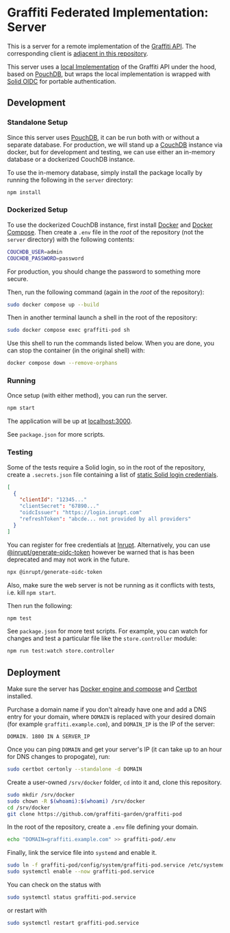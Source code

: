 # Graffiti Federated Implementation: Server

This is a server for a remote implementation of the [Graffiti API](https://api.graffiti.garden/classes/Graffiti.html).
The corresponding client is [adjacent in this repository](../client).

This server uses a [local Implementation](https://github.com/graffiti-garden/implementation-local)
of the Graffiti API under the hood, based on [PouchDB](https://pouchdb.com/),
but wraps the local implementation is wrapped with [Solid OIDC](https://solid.github.io/solid-oidc/) for portable authentication.

## Development

### Standalone Setup

Since this server uses [PouchDB](https://pouchdb.com/), it can be run both with or without a separate database.
For production, we will stand up a [CouchDB](https://couchdb.apache.org/) instance via docker,
but for development and testing, we can use either an in-memory database or a dockerized CouchDB instance.

To use the in-memory database, simply install the package locally by running the following in the
`server` directory:

```bash
npm install
```

### Dockerized Setup

To use the dockerized CouchDB instance, first install [Docker](https://docs.docker.com/engine/install/#server) and [Docker Compose](https://docs.docker.com/compose/install/).
Then create a `.env` file in the *root* of the repository (not the `server` directory)
with the following contents:

```bash
COUCHDB_USER=admin
COUCHDB_PASSWORD=password
```

For production, you should change the password to something more secure.

Then, run the following command (again in the *root* of the repository):

```bash
sudo docker compose up --build
```

Then in another terminal launch a shell in the root of the repository:

```bash
sudo docker compose exec graffiti-pod sh
```

Use this shell to run the commands listed below. When you are done, you can stop the container (in the original shell) with:

```bash
docker compose down --remove-orphans
```

### Running

Once setup (with either method), you can run the server.

```bash
npm start
```

The application will be up at [localhost:3000](http://localhost:3000).

See `package.json` for more scripts.

### Testing

Some of the tests require a Solid login, so in the root of the repository,
create a `.secrets.json` file containing a list of [static Solid login credentials](https://docs.inrupt.com/developer-tools/javascript/client-libraries/tutorial/authenticate-nodejs-script/#authenticate-with-statically-registered-client-credentials).

```json
[
  {
    "clientId": "12345..."
    "clientSecret": "67890..."
    "oidcIssuer": "https://login.inrupt.com"
    "refreshToken": "abcde... not provided by all providers"
  }
]
```

You can register for free credentials at [Inrupt](https://login.inrupt.com/registration.html).
Alternatively, you can use [@inrupt/generate-oidc-token](https://github.com/inrupt/generate-oidc-token)
however be warned that is has been deprecated and may not work in the future.

```bash
npx @inrupt/generate-oidc-token
```

Also, make sure the web server is not be running as it conflicts with tests, i.e. kill `npm start`.

Then run the following:

```bash
npm test
```

See `package.json` for more test scripts.
For example, you can watch for changes and test a particular file like the `store.controller` module:

```bash
npm run test:watch store.controller
```

## Deployment

Make sure the server has [Docker engine and compose](https://docs.docker.com/engine/install/#server) and [Certbot](https://certbot.eff.org/instructions) installed.

Purchase a domain name if you don't already have one and add a DNS entry for your domain, where `DOMAIN` is replaced with your desired domain (for example `graffiti.example.com`), and `DOMAIN_IP` is the IP of the server:

```
DOMAIN. 1800 IN A SERVER_IP
```

Once you can ping `DOMAIN` and get your server's IP (it can take up to an hour for DNS changes to propogate), run:

```bash
sudo certbot certonly --standalone -d DOMAIN
```

Create a user-owned `/srv/docker` folder, `cd` into it and, clone this repository.

```bash
sudo mkdir /srv/docker
sudo chown -R $(whoami):$(whoami) /srv/docker
cd /srv/docker
git clone https://github.com/graffiti-garden/graffiti-pod
```

In the root of the repository, create a `.env` file defining your domain.

```bash
echo "DOMAIN=graffiti.example.com" >> graffiti-pod/.env
```

Finally, link the service file into `systemd` and enable it.

```bash
sudo ln -f graffiti-pod/config/system/graffiti-pod.service /etc/systemd/system/
sudo systemctl enable --now graffiti-pod.service
```

You can check on the status with

```bash
sudo systemctl status graffiti-pod.service
```

or restart with

```bash
sudo systemctl restart graffiti-pod.service
```
